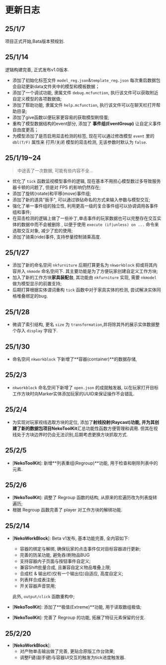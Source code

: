 # 更新日志

## 25/1/7

项目正式开始,Bata版本预规划.

## 25/1/14

逻辑构建完善, 正式发布v1.0版本.

- 添加了初始化标签文件 `model_reg.json`&`template_reg.json` 每次重启数据包会自动更新data文件夹中的模型和模板数据；
- 添加了一个调试功能, 隶属文件 `debug.mcfunction`, 执行该文件可以获取附近自定义模型的各项数据值;
- 添加了帮助功能, 隶属文件 `help.mcfunction`, 执行该文件可以在聊天栏打开帮助目录;
- 添加了give函数以便玩家更容易的获取模型刷怪蛋;
- 重构了模型数据结构的event部分, 添加了 **事件组(EventGroup)** 让自定义事件自由度更高；
- 为模型添加了是否启用双击检测的标签, 现在可以通过修改模型 `event` 里的 `dbl(T/F)` 属性来 打开/关闭 模型的双击检测, 无该参数时默认为 `false`.

## 25/1/19~24

> 中途丢了一次数据, 可能有些内容不全...

- 优化了 `tick` 函数监视模型事件的逻辑, 现在基本不用担心模型数过多导致服务器卡顿的问题了, 但是对 FPS 的影响仍然存在;
- 添加了旋转(rotate)和平移(move)事件组;
- 添加了新的道具"扳手", 可以通过铁砧命名的方式来输入参数与模型交互;
- 强化了单一事件组的独立性, 利用更高一级的复合事件组可以协调调用各事件组和事件;
- 在双击检测的逻辑上做了一些补丁,单击事件的玩家数据也可以完整存在交互实体的数据中而不会被删除 , 以便于使用 `execute (if|unless) on ...` 命令来选取交互对象, 减少了宏的使用;
- 添加了骑乘(ride)事件, 支持参量控制骑乘高度.

## 25/1/27

- 添加了新的命名空间 `nkfurniture` 后期打算更名为 `nkworkblock` 抑或将其内容并入 `nkmode` 命名空间下. 其主要功能是为了方便玩家创建自定义工作方块;
- 加入了新的工作方块**家具装配台**, 其功能由 `nkfurniture` 实现, 需要 `nkmodel` 做为模型显示的前置支持;
- 后期打算根据实体谓词重构 `tick` 函数中对于家具实体的检测, 尝试解决实体同格堆叠绑定的bug.

## 25/1/28

- 微调了索引结构, 更名 `size` 为 `transformation`,并将除其外的展示实体数据整个存入 `display` 字段下.

## 25/1/30

- 命名空间 `nkworkblock` 下新增了**容器(container)**的数据存储, 

## 25/2/3

- `nkworkblock` 命名空间下新增了 `open.json` 的成就触发器, 以在玩家打开目标工作方块时向Marker实体添加玩家的UUID来保证操作不会错乱.

## 25/2/4

- 为实现对玩家视线选取方块的定位, 添加了**射线投射(Raycast)**功能, 并为其创建了新的数据包项目**NekoToolKit**汇总功能性函数方便管理和调用. 但其在视线处于方块边界时仍会无法识别,后期考虑更换方块抓取方式.

## 25/2/5

- [**NekoToolKit**]\: 新增**列表重组(Regroup)**功能, 用于检查和剔除列表中的元素.

## 25/2/6

- [**NekoToolKit**]\: 调整了 Regroup 函数的结构, 从原来的宏遍历改为列表旋转遍历;
- 根据 Regroup 函数完善了 player 对工作方块的解绑功能.

## 25/2/14

- [**NekoWorkBlock**]\: Beta v1发布, 基本功能完善, 全内容如下:

  - 容器的绑定与解绑, 确保玩家的点击事件仅对目标容器进行更新;
  - 完善的防呆功能, 避免吞/刷物品BUG
  - 支持容器内子页面与按钮事件自定义;
  - 兼容Shift批量合成, 且兼容自定义物品堆叠上限;
  - 合成栏 & 输出栏(仅有一个输出位)自适应, 高度自定义;
  - 列表样合成表注册;
  - 开关容器声音禁用;

  此外, `output/click` 函数重构中;

- [**NekoToolKit**]\: 添加了**极值(Extreme)**功能, 用于读取数组极值;

- [**NekoToolKit**]\: 完善了 Regroup 的功能, 拓展了特征元素保留的分支.

## 25/2/20

- [**NekoWorkBlock**]\:
  - 对产物单击输出做了完善, 更贴合原版工作台效果;
  - 调整F键(副手键)与容器UI交互的触发为tick进度触发器.

